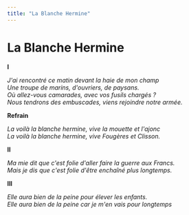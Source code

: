 ```yaml
---
title: "La Blanche Hermine"
---
```

# La Blanche Hermine

**I**

*J'ai rencontré ce matin devant la haie de mon champ  
Une troupe de marins, d'ouvriers, de paysans.  
Où allez-vous camarades, avec vos fusils chargés ?  
Nous tendrons des embuscades, viens rejoindre notre armée.*  

**Refrain**

*La voilà la blanche hermine, vive la mouette et l'ajonc  
La voilà la blanche hermine, vive Fougères et Clisson.*  

**II**

*Ma mie dit que c'est folie d'aller faire la guerre aux Francs.  
Mais je dis que c'est folie d'être enchaîné plus longtemps.*  

**III**

*Elle aura bien de la peine pour élever les enfants.  
Elle aura bien de la peine car je m'en vais pour longtemps*  